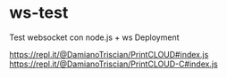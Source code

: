 # ws-test

Test websocket con node.js + ws
Deployment 

https://repl.it/@DamianoTriscian/PrintCLOUD#index.js
https://repl.it/@DamianoTriscian/PrintCLOUD-C#index.js

  
